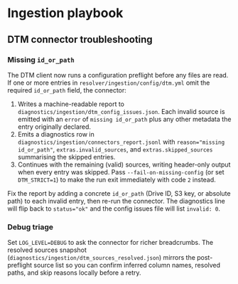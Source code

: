 # Ingestion playbook

## DTM connector troubleshooting

### Missing `id_or_path`

The DTM client now runs a configuration preflight before any files are read. If
one or more entries in `resolver/ingestion/config/dtm.yml` omit the required
`id_or_path` field, the connector:

1. Writes a machine-readable report to `diagnostics/ingestion/dtm_config_issues.json`.
   Each invalid source is emitted with an `error` of `missing id_or_path` plus any
   other metadata the entry originally declared.
2. Emits a diagnostics row in `diagnostics/ingestion/connectors_report.jsonl`
   with `reason="missing id_or_path"`, `extras.invalid_sources`, and
   `extras.skipped_sources` summarising the skipped entries.
3. Continues with the remaining (valid) sources, writing header-only output when
   every entry was skipped. Pass `--fail-on-missing-config` (or set
   `DTM_STRICT=1`) to make the run exit immediately with code `2` instead.

Fix the report by adding a concrete `id_or_path` (Drive ID, S3 key, or absolute
path) to each invalid entry, then re-run the connector. The diagnostics line will
flip back to `status="ok"` and the config issues file will list `invalid: 0`.

### Debug triage

Set `LOG_LEVEL=DEBUG` to ask the connector for richer breadcrumbs. The resolved
sources snapshot (`diagnostics/ingestion/dtm_sources_resolved.json`) mirrors the
post-preflight source list so you can confirm inferred column names, resolved
paths, and skip reasons locally before a retry.
